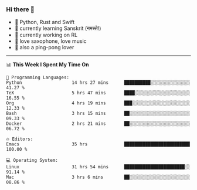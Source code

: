 ### Hi there 👋

- 📙 Python, Rust and Swift
- 🌱 currently learning Sanskrit (नमस्ते!)
- 🔭 currently working on RL
- 🎷 love saxophone, love music
- 🏓 also a ping-pong lover

<!--
**ZiqinGong/ZiqinGong** is a ✨ _special_ ✨ repository because its `README.md` (this file) appears on your GitHub profile.

Here are some ideas to get you started:

- 🔭 I’m currently working on ...
- 🌱 I’m currently learning ...
- 👯 I’m looking to collaborate on ...
- 🤔 I’m looking for help with ...
- 💬 Ask me about ...
- 📫 gongzq0301@sjtu.edu.cn
- 😄 Pronouns: ...
- ⚡ Fun fact: ...
-->

---

<!--START_SECTION:waka-->
📊 **This Week I Spent My Time On** 

```text
💬 Programming Languages: 
Python                   14 hrs 27 mins      ██████████░░░░░░░░░░░░░░░   41.27 % 
TeX                      5 hrs 47 mins       ████░░░░░░░░░░░░░░░░░░░░░   16.55 % 
Org                      4 hrs 19 mins       ███░░░░░░░░░░░░░░░░░░░░░░   12.33 % 
Bash                     3 hrs 15 mins       ██░░░░░░░░░░░░░░░░░░░░░░░   09.33 % 
Docker                   2 hrs 21 mins       ██░░░░░░░░░░░░░░░░░░░░░░░   06.72 % 

🔥 Editors: 
Emacs                    35 hrs              █████████████████████████   100.00 % 

💻 Operating System: 
Linux                    31 hrs 54 mins      ███████████████████████░░   91.14 % 
Mac                      3 hrs 6 mins        ██░░░░░░░░░░░░░░░░░░░░░░░   08.86 % 
```


<!--END_SECTION:waka-->
